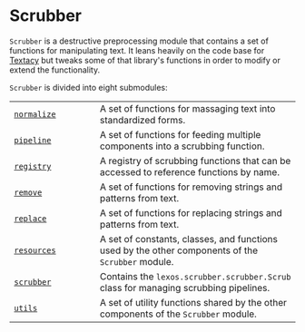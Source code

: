 # Scrubber

`Scrubber` is a destructive preprocessing module that contains a set of functions for manipulating text. It leans heavily on the code base for <a href="https://github.com/chartbeat-labs/textacy/" target="_blank">Textacy</a> but tweaks some of that library's functions in order to modify or extend the functionality.

`Scrubber` is divided into eight submodules:

<table>
    <colgroup>
        <col style="width: 30%">
        <col style="width: 70%">
    </colgroup>
    <tbody>
        <tr class="row-odd">
            <td><a href="https://scottkleinman.github.io/lexos/api/scrubber/normalize/" title="lexos.scrubber.normalize"><code>normalize</code></a></td>
            <td>A set of functions for massaging text into standardized forms.</td>
        </tr>
        <tr class="row-even">
            <td><a href=".https://scottkleinman.github.io/lexos/api/scrubber/pipeline/" title="lexos.scrubber.pipeline"><code>pipeline</code></a></td>
            <td>A set of functions for feeding multiple components into a
            scrubbing function.</td>
        </tr>
        <tr class="row-odd">
            <td><a href="https://scottkleinman.github.io/lexos/api/scrubber/registry/" title="lexos.scrubber.registry"><code>registry</code></a></td>
            <td>A registry of scrubbing functions that can be accessed to
            reference functions by name.</td>
        </tr>
        <tr class="row-even">
            <td><a href="https://scottkleinman.github.io/lexos/api/scrubber/remove" title="lexos.scrubber.remove"><code>remove</code></a></td>
            <td>A set of functions for removing strings and patterns from text.</td>
        </tr>
        <tr class="row-odd">
            <td><a href="https://scottkleinman.github.io/lexos/api/scrubber/replace/" title="lexos.scrubber.replace"><code>replace</code></a></td>
            <td>A set of functions for replacing strings and patterns from text.</td>
        </tr>
        <tr class="row-even">
            <td><a href="https://scottkleinman.github.io/lexos/api/scrubber/resources/" title="lexos.scrubber.resources"><code>resources</code></a></td>
            <td>A set of constants, classes, and functions used by the other components of the <code>Scrubber</code> module.</td>
        </tr>
        <tr class="row-odd">
            <td><a href="https://scottkleinman.github.io/lexos/api/scrubber/scrubber/" title="lexos.scrubber.scrubber"><code>scrubber</code></a></td>
            <td>Contains the <code>lexos.scrubber.scrubber.Scrub</code> class for managing scrubbing pipelines.</td>
        </tr>
        <tr class="row-even">
            <td><a href="https://scottkleinman.github.io/lexos/api/scrubber/utils/" title="lexos.scrubber.utils"><code>utils</code></a></td>
            <td>A set of utility functions shared by the other components of the <code>Scrubber</code> module.</td>
        </tr>
    </tbody>
</table>
